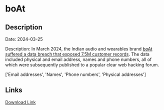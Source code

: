 # boAt

## Description

Date: 2024-03-25

Description:
In March 2024, the Indian audio and wearables brand <a href="https://www.forbesindia.com/article/news/hit-with-massive-data-breach-boat-loses-data-of-75-million-customers/92483/1" target="_blank" rel="noopener">boAt suffered a data breach that exposed 7.5M customer records</a>. The data included physical and email address, names and phone numbers, all of which were subsequently published to a popular clear web hacking forum.


['Email addresses', 'Names', 'Phone numbers', 'Physical addresses']

## Links

[Download Link](https://link-to.net/1229997/242.5326429003962/dynamic/?r=aHR0cHM6Ly93d3cubWVkaWFmaXJlLmNvbS92aWV3L09XaGVZWmNQM0t4Y3hWMy9ib2F0LWxpZmVzdHlsZS5jb20vZmlsZQ==)